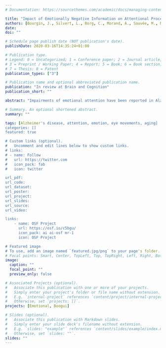 ```yaml
---
# Documentation: https://sourcethemes.com/academic/docs/managing-content/

title: "Impact of Emotionally Negative Information on Attentional Processes in Normal Aging and Alzheimer’s Disease"
authors: [Bourgin, J., Silvert, L., Borg, C., Morand, A., Sauvée, M., Moreaud, O., \& Hot, P.]
date:
doi: ""

# Schedule page publish date (NOT publication's date).
publishDate: 2020-03-16T14:35:24+01:00

# Publication type.
# Legend: 0 = Uncategorized; 1 = Conference paper; 2 = Journal article;
# 3 = Preprint / Working Paper; 4 = Report; 5 = Book; 6 = Book section;
# 7 = Thesis; 8 = Patent
publication_types: ["3"]

# Publication name and optional abbreviated publication name.
publication: "In review at Brain and Cognition"
publication_short: ""

abstract: "Impairments of emotional attention have been reported in Alzheimer’s disease (AD). In this study, we hypothesized that patients with AD might show a deficit of orientation toward emotional information under conditions of visual search. Eighteen patients with AD, 24 age-matched controls, and 35 young controls were eye-tracked while they performed a visual search task on a computer screen. The target was a vehicle with implicit (negative or neutral) emotional content, presented concurrently with 1, 3, or 5 non-vehicle neutral distractors. The task was to find the target and to report whether a break in the target frame was on the left or on the right side. Both control groups detected negative targets more efficiently than they detected neutral targets, showing facilitated engagement toward negative information. In contrast, patients with AD showed no influence of emotional information on engagement processes. However, all groups reported the frame break location more slowly for negative than for neutral targets (after accounting for the last fixation delay), showing a more difficult disengagement from negative information. These findings are the first to highlight a selective lack of emotional influence on engagement processes in patients with AD."

# Summary. An optional shortened abstract.
summary: ""

tags: [Alzheimer's disease, attention, emotion, eye movements, aging]
categories: []
featured: true

# Custom links (optional).
#   Uncomment and edit lines below to show custom links.
# links:
# - name: Follow
#   url: https://twitter.com
#   icon_pack: fab
#   icon: twitter

url_pdf:
url_code:
url_dataset:
url_poster:
url_project:
url_slides:
url_source:
url_video:

links:
    - name: OSF Project
      url: https://osf.io/c5bgu/
      icon_pack: ai ai-osf mr-1
      icon: OSF Project

# Featured image
# To use, add an image named `featured.jpg/png` to your page's folder.
# Focal points: Smart, Center, TopLeft, Top, TopRight, Left, Right, BottomLeft, Bottom, BottomRight.
image:
  caption: ""
  focal_point: ""
  preview_only: false

# Associated Projects (optional).
#   Associate this publication with one or more of your projects.
#   Simply enter your project's folder or file name without extension.
#   E.g. `internal-project` references `content/project/internal-project/index.md`.
#   Otherwise, set `projects: []`.
projects: [Emotional, Boogui]

# Slides (optional).
#   Associate this publication with Markdown slides.
#   Simply enter your slide deck's filename without extension.
#   E.g. `slides: "example"` references `content/slides/example/index.md`.
#   Otherwise, set `slides: ""`.
slides: ""
---
```

